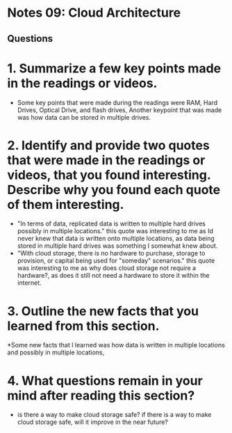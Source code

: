# Notes 09: Cloud Architecture
## Questions
# 1. Summarize a few key points made in the readings or videos.
* Some key points that were made during the readings were RAM, Hard Drives, Optical Drive, and flash drives, Another keypoint that was made was how data can be stored in multiple drives.
# 2. Identify and provide two quotes that were made in the readings or videos, that you found interesting. Describe why you found each quote of them interesting.
* "In terms of data, replicated data is written to multiple hard drives possibly in multiple locations." this quote was interesting to me as Id never knew that data is written onto multiple locations, as data being stored in multiple hard drives was something I somewhat knew about.
* "With cloud storage, there is no hardware to purchase, storage to provision, or capital being used for "someday" scenarios." this quote was interesting to me as why does cloud storage not require a hardware?, as does it still not need a hardware to store it within the internet.
# 3. Outline the new facts that you learned from this section.
*Some new facts that I learned was how data is written in multiple locations and possibly in multiple locations,
# 4. What questions remain in your mind after reading this section?
* is there a way to make cloud storage safe? if there is a way to make cloud storage safe, will it improve in the near future?

